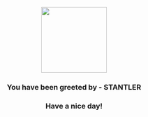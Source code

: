 <p align="center">
            <img src="https://raw.githubusercontent.com/PokeAPI/sprites/master/sprites/pokemon/234.png" width="150" height="150">
          </p>
          <h3 align="center">You have been greeted by - <b>STANTLER</b></h3>
          <h3 align="center">Have a nice day!</h3>
